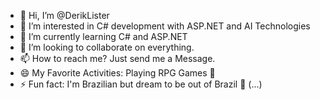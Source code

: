 - 👋 Hi, I’m @DerikLister
- 👀 I’m interested in C# development with ASP.NET and AI Technologies 
- 🌱 I’m currently learning C# and ASP.NET
- 💞️ I’m looking to collaborate on everything.
- 📫 How to reach me? Just send me a Message.
- 😄 My Favorite Activities: Playing RPG Games 🐉
- ⚡ Fun fact: I'm Brazilian but dream to be out of Brazil 🤣
(...)
